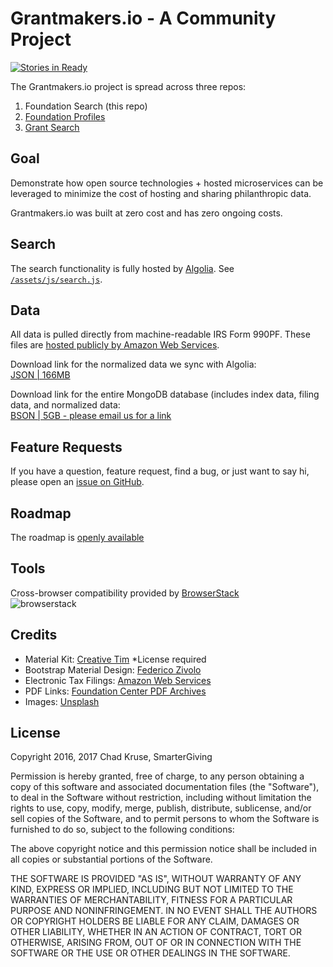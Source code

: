 # Grantmakers.io - A Community Project

[![Stories in Ready](https://badge.waffle.io/grantmakers/grantmakers.github.io.png?label=ready&title=Ready)](http://waffle.io/grantmakers/grantmakers.github.io)

The Grantmakers.io project is spread across three repos:  
1. Foundation Search (this repo)
1. [Foundation Profiles](https://github.com/grantmakers/profiles)
1. [Grant Search](https://github.com/grantmakers/charity-search)    

## Goal  
Demonstrate how open source technologies + hosted microservices can be leveraged to minimize the cost of hosting and sharing philanthropic data.

Grantmakers.io was built at zero cost and has zero ongoing costs.  

## Search  
The search functionality is fully hosted by [Algolia](https://www.algolia.com/). See [`/assets/js/search.js`](https://github.com/grantmakers/grantmakers.github.io/blob/master/assets/js/search.js).  

## Data  
All data is pulled directly from machine-readable IRS Form 990PF. These files are [hosted publicly by Amazon Web Services](https://aws.amazon.com/public-datasets/irs-990/).

Download link for the normalized data we sync with Algolia:  
[JSON | 166MB](https://drive.google.com/open?id=0B_ODHXi37sCcTEFhWmdvX3V3MzA)

Download link for the entire MongoDB database (includes index data, filing data, and normalized data:  
[BSON | 5GB - please email us for a link](mailto:opensource@grantmakers.io)

## Feature Requests
If you have a question, feature request, find a bug, or just want to say hi, please open an [issue on GitHub](https://github.com/grantmakers/grantmakers.github.io/issues).

## Roadmap  
The roadmap is [openly available](https://waffle.io/grantmakers/grantmakers.github.io)

## Tools  
Cross-browser compatibility provided by [BrowserStack](https://browserstack.com)  
![browserstack](https://assets-github.s3.amazonaws.com/repo/progcode/img/browserstack-logo-footer.png)

## Credits
- Material Kit: [Creative Tim](https://github.com/timcreative/material-kit) *License required
- Bootstrap Material Design: [Federico Zivolo](https://github.com/FezVrasta/bootstrap-material-design)
- Electronic Tax Filings: [Amazon Web Services](https://aws.amazon.com/public-datasets/irs-990/)
- PDF Links: [Foundation Center PDF Archives](http://990finder.foundationcenter.org/)
- Images: [Unsplash](https://unsplash.com/)

## License
Copyright 2016, 2017 Chad Kruse, SmarterGiving

Permission is hereby granted, free of charge, to any person obtaining a copy of this software and associated documentation files (the "Software"), to deal in the Software without restriction, including without limitation the rights to use, copy, modify, merge, publish, distribute, sublicense, and/or sell copies of the Software, and to permit persons to whom the Software is furnished to do so, subject to the following conditions:

The above copyright notice and this permission notice shall be included in all copies or substantial portions of the Software.

THE SOFTWARE IS PROVIDED "AS IS", WITHOUT WARRANTY OF ANY KIND, EXPRESS OR IMPLIED, INCLUDING BUT NOT LIMITED TO THE WARRANTIES OF MERCHANTABILITY, FITNESS FOR A PARTICULAR PURPOSE AND NONINFRINGEMENT. IN NO EVENT SHALL THE AUTHORS OR COPYRIGHT HOLDERS BE LIABLE FOR ANY CLAIM, DAMAGES OR OTHER LIABILITY, WHETHER IN AN ACTION OF CONTRACT, TORT OR OTHERWISE, ARISING FROM, OUT OF OR IN CONNECTION WITH THE SOFTWARE OR THE USE OR OTHER DEALINGS IN THE SOFTWARE.
